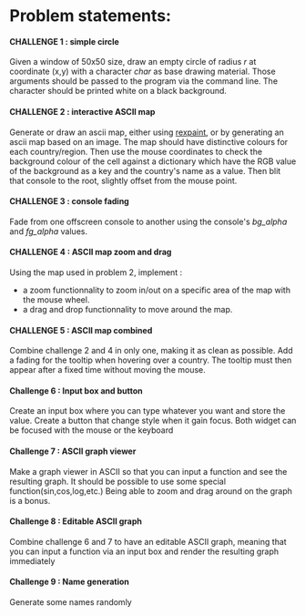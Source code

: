 Problem statements:
===================

#### CHALLENGE 1 : simple circle

Given a window of 50x50 size, draw an empty circle of radius *r* at coordinate (x,y) with a character *char* as base drawing material. Those arguments should be passed to the program via the command line. The character should be printed white on a black background.

#### CHALLENGE 2 : interactive ASCII map

Generate or draw an ascii map, either using [rexpaint](https://www.gridsagegames.com/rexpaint/), or by generating an ascii map based on an image. The map should have distinctive colours for each country/region. Then use the mouse coordinates to check the background colour of the cell against a dictionary which have the RGB value of the background as a key and the country's name as a value. Then blit that console to the root, slightly offset from the mouse point.

#### CHALLENGE 3 : console fading

Fade from one offscreen console to another  using the console's *bg_alpha* and *fg_alpha* values.

#### CHALLENGE 4 : ASCII map zoom and drag

Using the map used in problem 2, implement :
 * a zoom functionnality to zoom in/out on a specific area of the map with the mouse wheel.
 * a drag and drop functionnality to move around the map.

#### CHALLENGE 5 : ASCII map combined

Combine challenge 2 and 4 in only one, making it as clean as possible.
Add a fading for the tooltip when hovering over a country. The tooltip must then appear after a fixed time without moving the mouse.

#### Challenge 6 : Input box and button

Create an input box where you can type whatever you want and store the value.
Create a button that change style when it gain focus.
Both widget can be focused with the mouse or the keyboard

#### Challenge 7 : ASCII graph viewer

Make a graph viewer in ASCII so that you can input a function and see the resulting graph. It should be possible to use some special function(sin,cos,log,etc.)
Being able to zoom and drag around on the graph is a bonus.

#### Challenge 8 : Editable ASCII graph

Combine challenge 6 and 7 to have an editable ASCII graph, meaning that you can input a function via an input box and render the resulting graph immediately

#### Challenge 9 : Name generation

Generate some names randomly
